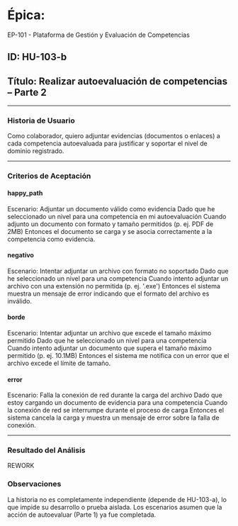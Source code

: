 # Épica: 
EP-101 - Plataforma de Gestión y Evaluación de Competencias

## ID: HU-103-b  
## Título: Realizar autoevaluación de competencias – Parte 2

---

### Historia de Usuario

Como colaborador, quiero adjuntar evidencias (documentos o enlaces) a cada competencia autoevaluada para justificar y soportar el nivel de dominio registrado.

---

### Criterios de Aceptación

#### happy_path
Escenario: Adjuntar un documento válido como evidencia
Dado que he seleccionado un nivel para una competencia en mi autoevaluación
Cuando adjunto un documento con formato y tamaño permitidos (p. ej. PDF de 2MB)
Entonces el documento se carga y se asocia correctamente a la competencia como evidencia.

#### negativo
Escenario: Intentar adjuntar un archivo con formato no soportado
Dado que he seleccionado un nivel para una competencia
Cuando intento adjuntar un archivo con una extensión no permitida (p. ej. '.exe')
Entonces el sistema muestra un mensaje de error indicando que el formato del archivo es inválido.

#### borde
Escenario: Intentar adjuntar un archivo que excede el tamaño máximo permitido
Dado que he seleccionado un nivel para una competencia
Cuando intento adjuntar un documento que supera el tamaño máximo permitido (p. ej. 10.1MB)
Entonces el sistema me notifica con un error que el archivo excede el límite de tamaño.

#### error
Escenario: Falla la conexión de red durante la carga del archivo
Dado que estoy cargando un documento de evidencia para una competencia
Cuando la conexión de red se interrumpe durante el proceso de carga
Entonces el sistema cancela la carga y muestra un mensaje de error sobre la falla de conexión.

---

### Resultado del Análisis  
REWORK

### Observaciones
La historia no es completamente independiente (depende de HU-103-a), lo que impide su desarrollo o prueba aislada. Los escenarios asumen que la acción de autoevaluar (Parte 1) ya fue completada.